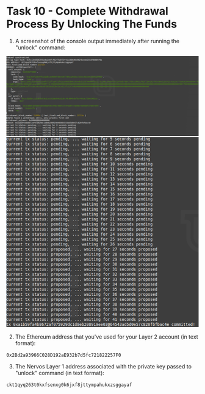 # Task 10 - Complete Withdrawal Process By Unlocking The Funds
1. A screenshot of the console output immediately after running the "unlock" command:

![](./withdraw1.png)
![](./withdraw2.png)

2. The Ethereum address that you've used for your Layer 2 account (in text format):
```
0x2Bd2a93966C028D192aE932b7d5fc721822257F0
```

3. The Nervos Layer 1 address associated with the private key passed to "unlock" command (in text format):
```
ckt1qyq263t0kxfsenxg0k6jxf8jttympahukxzsggayaf
```
